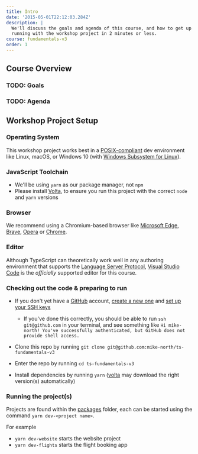 ```yaml
---
title: Intro
date: '2015-05-01T22:12:03.284Z'
description: |
  We'll discuss the goals and agenda of this course, and how to get up and
  running with the workshop project in 2 minutes or less.
course: fundamentals-v3
order: 1
---
```


## Course Overview

### TODO: Goals

### TODO: Agenda

## Workshop Project Setup

### Operating System
This workshop project works best in a [POSIX-compliant][POSIX] dev environment
like Linux, macOS, or Windows 10 (with [Windows Subsystem for Linux][WSL2]).

### JavaScript Toolchain

* We'll be using `yarn` as our package manager, not `npm`
* Please install [Volta][Volta], to ensure you run this project with the correct `node` and `yarn` versions

### Browser
We recommend using a Chromium-based browser like [Microsoft Edge][MSedge], [Brave][Brave], [Opera][Opera] or [Chrome][GoogleChrome].

### Editor
Although TypeScript can theoretically work well in any authoring environment that
supports the [Language Server Protocol][LSP], [Visual Studio Code][vscode] is 
the _officially_ supported editor for this course.

### Checking out the code & preparing to run
* If you don't yet have a [GitHub](https://github.com) account, [create a new one](https://docs.github.com/en/github/getting-started-with-github/signing-up-for-github/signing-up-for-a-new-github-account) and [set up your SSH keys](https://docs.github.com/en/github/authenticating-to-github/connecting-to-github-with-ssh/adding-a-new-ssh-key-to-your-github-account)
   - If you've done this correctly, you should be able to run `ssh git@github.com` in your terminal, and see something like `Hi mike-north! You've successfully authenticated, but GitHub does not provide shell access.`

* Clone this repo by running `git clone git@github.com:mike-north/ts-fundamentals-v3`
* Enter the repo by running `cd ts-fundamentals-v3`
* Install dependencies by running `yarn` ([volta][Volta] may download the right version(s) automatically)

### Running the project(s)
Projects are found within the [packages](https://github.com/mike-north/ts-fundamentals-v3/tree/main/packages) folder, each can be started using the command
`yarn dev-<project name>`.

For example
* `yarn dev-website` starts the website project
* `yarn dev-flights` starts the flight booking app


[POSIX]: https://en.wikipedia.org/wiki/POSIX
[WSL2]:https://docs.microsoft.com/en-us/windows/wsl/
[cygwin]:(https://www.cygwin.com/)
[Volta]: (https://volta.sh/)
[LSP]:(https://microsoft.github.io/language-server-protocol/)
[vscode]:(http://code.visualstudio.com/)
[Brave]:(https://brave.com/)
[MSedge]:(https://www.microsoft.com/en-us/edge)
[Opera]:(https://www.opera.com/)
[GoogleChrome]:(https://www.google.com/chrome/)